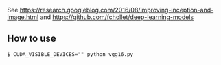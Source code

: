 See https://research.googleblog.com/2016/08/improving-inception-and-image.html
and https://github.com/fchollet/deep-learning-models

## How to use

```
$ CUDA_VISIBLE_DEVICES="" python vgg16.py
```